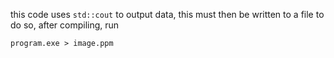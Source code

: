 this code uses `std::cout` to output data, this must then be written to a file
to do so, after compiling, run 
```
program.exe > image.ppm
```